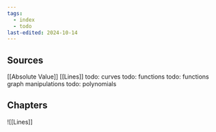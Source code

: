 ```yaml
---
tags:
  - index
  - todo
last-edited: 2024-10-14
---
```


## Sources

[[Absolute Value]]
[[Lines]]
todo: curves
todo: functions
todo: functions graph manipulations
todo: polynomials 

## Chapters

![[Lines]]
